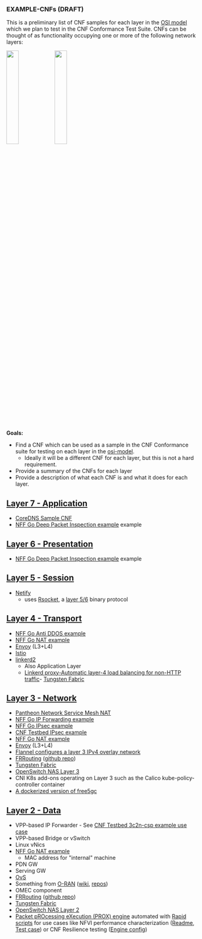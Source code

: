 ### EXAMPLE-CNFs (DRAFT)

This is a preliminary list of CNF samples for each layer in the [OSI model](https://www.osi-model.com/presentation-layer/) which we plan to test in the CNF Conformance Test Suite.  CNFs can be thought of as functionality occupying one or more of the following network layers:

<img src="https://upload.wikimedia.org/wikipedia/commons/thumb/8/8d/OSI_Model_v1.svg/440px-OSI_Model_v1.svg.png" width="25%" height="25%"><img src="https://cnf-test-suite.s3-us-west-2.amazonaws.com/inet-protocol.png" width="25%" height="25%">

**Goals:**

- Find a CNF which can be used as a sample in the CNF Conformance suite for testing on each layer in the [osi-model](https://www.osi-model.com/presentation-layer/). 
     - Ideally it will be a different CNF for each layer, but this is not a hard requirement.
- Provide a summary of the CNFs for each layer
- Provide a description of what each CNF is and what it does for each layer.


## [Layer 7 - Application](https://en.wikipedia.org/wiki/Application_layer)
- [CoreDNS Sample CNF](https://github.com/cncf/cnf-conformance/tree/master/sample-cnfs/sample-coredns-cnf)
- [NFF Go Deep Packet Inspection example](https://github.com/intel-go/nff-go/tree/master/examples/dpi) example


## [Layer 6 - Presentation](https://en.wikipedia.org/wiki/Presentation_layer) 
- [NFF Go Deep Packet Inspection example](https://github.com/intel-go/nff-go/tree/master/examples/dpi) example


## [Layer 5 - Session](https://en.wikipedia.org/wiki/Session_layer)
- [Netify](https://www.netifi.com/getstarted-kubernetes)
     - uses [Rsocket](https://github.com/rsocket/rsocket-go), a [layer 5/6](https://medium.com/netifi/differences-between-grpc-and-rsocket-e736c954e60) binary protocol

## [Layer 4 - Transport](https://en.wikipedia.org/wiki/Transport_layer)
- [NFF Go Anti DDOS example](https://github.com/intel-go/nff-go/tree/master/examples/antiddos)
- [NFF Go NAT example](https://github.com/intel-go/nff-go-nat)
- [Envoy](https://www.envoyproxy.io/) (L3+L4)
- [Istio](https://github.com/istio/istio)
- [linkerd2](https://github.com/linkerd/linkerd2) 
    - Also Application Layer
    - [Linkerd proxy-Automatic layer-4 load balancing for non-HTTP traffic](https://linkerd.io/2/reference/architecture/#proxy)- [Tungsten Fabric](https://tungsten.io/)


## [Layer 3 - Network](https://en.wikipedia.org/wiki/Network_layer)

- [Pantheon Network Service Mesh NAT](https://github.com/cncf/cnf-conformance/blob/master/example-cnfs/pantheon-nsm-nat/README.md)
- [NFF Go IP Forwarding example](https://github.com/intel-go/nff-go/tree/master/examples/forwarding)
- [NFF Go IPsec example](https://github.com/intel-go/nff-go/tree/master/examples/ipsec)
- [CNF Testbed IPsec example](https://github.com/cncf/cnf-testbed/tree/master/examples/use_case/ipsec)
- [NFF Go NAT example](https://github.com/intel-go/nff-go-nat)
- [Envoy](https://www.envoyproxy.io/) (L3+L4)
- [Flannel configures a layer 3 IPv4 overlay network](https://rancher.com/blog/2019/2019-03-21-comparing-kubernetes-cni-providers-flannel-calico-canal-and-weave/)
- [FRRouting](https://frrouting.org/) ([github repo](https://github.com/FRRouting/frr))
- [Tungsten Fabric](https://tungsten.io/)
- [OpenSwitch NAS Layer 3](https://github.com/open-switch/opx-nas-l3)
- CNI K8s add-ons operating on Layer 3 such as the Calico kube-policy-controller container
- [A dockerized version of free5gc](https://github.com/free5gc/free5gc-compose/)


## [Layer 2 - Data](https://en.wikipedia.org/wiki/Data_link_layer)
- VPP-based IP Forwarder - See [CNF Testbed 3c2n-csp example use case](https://github.com/cncf/cnf-testbed/tree/master/examples/use_case/3c2n-csp)
- VPP-based Bridge or vSwitch
- Linux vNics
- [NFF Go NAT example](https://github.com/intel-go/nff-go-nat)
    * MAC address for "internal" machine
- PDN GW
- Serving GW
- [OvS](http://www.openvswitch.org/) 
- Something from [O-RAN](https://o-ran-sc.org/) ([wiki](https://wiki.o-ran-sc.org/display/ORAN), [repos](https://gerrit.o-ran-sc.org/r/admin/repos))
- OMEC component
- [FRRouting](https://frrouting.org/) ([github repo](https://github.com/FRRouting/frr))
- [Tungsten Fabric](https://tungsten.io/)
- [OpenSwitch NAS Layer 2](https://github.com/open-switch/opx-nas-l2)
- [Packet pROcessing eXecution (PROX) engine](https://wiki.opnfv.org/pages/viewpage.action?pageId=12387840) automated with [Rapid scripts](https://git.opnfv.org/samplevnf/tree/VNFs/DPPD-PROX/helper-scripts/rapid) for use cases like NFVI performance characterization ([Readme](https://git.opnfv.org/samplevnf/tree/VNFs/DPPD-PROX/helper-scripts/rapid/README.k8s), [Test case](https://git.opnfv.org/samplevnf/tree/VNFs/DPPD-PROX/helper-scripts/rapid/basicrapid.test)) or CNF Resilience testing ([Engine config](https://git.opnfv.org/samplevnf/tree/VNFs/DPPD-PROX/helper-scripts/rapid/impair.cfg))
